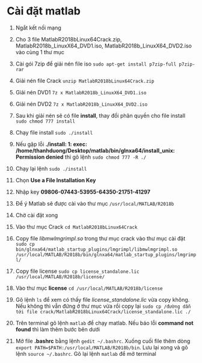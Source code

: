 #  Cài đặt matlab

1. Ngắt kết nối mạng
2. Cho 3 file MatlabR2018bLinux64Crack.zip, MatlabR2018b_LinuxX64_DVD1.iso, MatlabR2018b_LinuxX64_DVD2.iso vào cùng 1 thư mục
3. Cài gói 7zip để giải nén file iso `sudo apt-get install p7zip-full p7zip-rar`
4. Giải nén file Crack `unzip MatlabR2018bLinux64Crack.zip`
5. Giải nén DVD1 `7z x MatlabR2018b_LinuxX64_DVD1.iso`
5. Giải nén DVD2 `7z x MatlabR2018b_LinuxX64_DVD2.iso`
6. Sau khi giải nén sẽ có file **install**, thay đổi phân quyền cho file install `sudo chmod 777 install`

7. Chạy file install `sudo ./install`
8. Nếu gặp lỗi **./install: 1: exec: /home/thanhduong/Desktop/matlab/bin/glnxa64/install_unix: Permission denied** thì gõ lệnh `sudo chmod 777 -R ./`
9. Chạy lại lệnh `sudo ./install`
10. Chọn **Use a File Installation Key**
11. Nhập key **09806-07443-53955-64350-21751-41297**
12. Để ý Matlab sẽ được cài vào thư mục `/usr/local/MATLAB/R2018b`
13. Chờ cài đặt xong

14. Vào thư mục Crack `cd MatlabR2018bLinux64Crack`

15. Copy file *libmwlmgrimpl.so* trong thư mục crack vào thư mục cài đặt `sudo cp bin/glnxa64/matlab_startup_plugins/lmgrimpl/libmwlmgrimpl.so /usr/local/MATLAB/R2018b/bin/glnxa64/matlab_startup_plugins/lmgrimpl/`

16. Copy file license `sudo cp license_standalone.lic /usr/local/MATLAB/R2018b/license/`

17. Vào thư mục **license** `cd /usr/local/MATLAB/R2018b/license`
18. Gõ lệnh `ls` để xem có thấy file *license_standalone.lic* vừa copy không. Nếu không thì vẫn đứng ở thư mục vừa rồi copy lại `sudo cp /đường dẫn tới file crack/MatlabR2018bLinux64Crack/license_standalone.lic ./`
19. Trên terminal gõ lệnh `matlab` để chạy matlab. Nếu báo lỗi **command not found** thì làm thêm bước bên dưới
20. Mở file **.bashrc** bằng lệnh `gedit ~/.bashrc`. Xuống cuối file thêm dòng
`export PATH=$PATH:/usr/local/MATLAB/R2018b/bin`. Lưu lại xong và gõ lệnh
`source ~/.bashrc`. Gõ lại lệnh `matlab` để mở terminal
